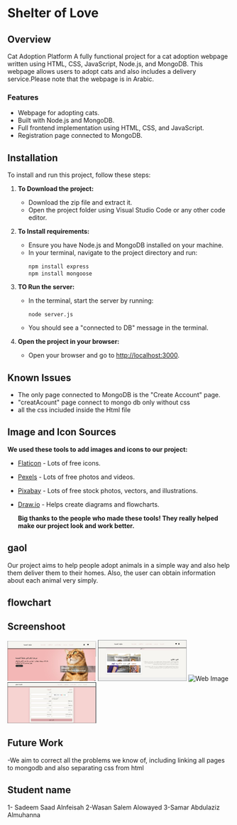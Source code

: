 # Shelter of Love 

## Overview
Cat Adoption Platform
A fully functional project for a cat adoption webpage written using HTML, CSS, JavaScript, Node.js, and MongoDB. This webpage allows users to adopt cats and also includes a delivery service.Please note that the webpage is in Arabic.

### Features
- Webpage for adopting cats.
- Built with Node.js and MongoDB.
- Full frontend implementation using HTML, CSS, and JavaScript.
- Registration page connected to MongoDB.

## Installation

To install and run this project, follow these steps:

1. **To Download the project:**
   - Download the zip file and extract it.
   - Open the project folder using Visual Studio Code or any other code editor.

2. **To Install requirements:**
   - Ensure you have Node.js and MongoDB installed on your machine.
   - In your terminal, navigate to the project directory and run:
     ``` in bash
     npm install express
     npm install mongoose
     ```

3. **TO Run the server:**
   - In the terminal, start the server by running:
     ``` in bash
     node server.js
     ```
   - You should see a "connected to DB" message in the terminal.

4. **Open the project in your browser:**
   - Open your browser and go to [http://localhost:3000](http://localhost:3000).

## Known Issues

- The only page connected to MongoDB is the "Create Account" page.
- "creatAcount" page connect to mongo db only without css
- all the css inciuded inside the Html file 

  
## Image and Icon Sources

**We used these tools to add images and icons to our project:**
- [Flaticon](https://www.flaticon.com/) - Lots of free icons.
- [Pexels](https://www.pexels.com/) - Lots of free photos and videos.
- [Pixabay](https://pixabay.com/) - Lots of free stock photos, vectors, and illustrations.
- [Draw.io](https://app.diagrams.net/) - Helps create diagrams and flowcharts.

  
  **Big thanks to the people who made these tools! They really helped make our project look and work better.**
  
## gaol 
Our project aims to help people adopt animals in a simple way and also help them deliver them to their homes. Also, the user can obtain information about each animal very simply.
  
## flowchart


## Screenshoot 

<img src="https://github.com/wasanalowayed/CS-346-Project/blob/main/web1.png" alt="Web Image" width="200">
<img src="https://github.com/wasanalowayed/CS-346-Project/blob/main/web2.png" alt="Web Image" width="200">
<img src="hhttps://github.com/wasanalowayed/CS-346-Project/blob/main/web3.png" alt="Web Image" width="200">
<img src="https://github.com/wasanalowayed/CS-346-Project/blob/main/weeb4.png" alt="Web Image" width="200">





## Future Work
-We aim to correct all the problems we know of, including linking all pages to mongodb and also separating css from html


## Student name 
1- Sadeem Saad Alnfeisah 
2-Wasan Salem Alowayed
3-Samar Abdulaziz Almuhanna

